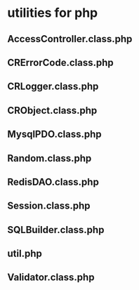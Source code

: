# utilities for php

## AccessController.class.php

## CRErrorCode.class.php

## CRLogger.class.php

## CRObject.class.php

## MysqlPDO.class.php

## Random.class.php

## RedisDAO.class.php

## Session.class.php

## SQLBuilder.class.php

## util.php

## Validator.class.php
